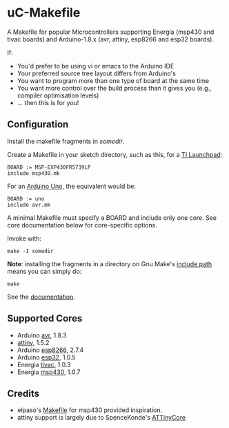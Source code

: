 # uC-Makefile

A Makefile for popular Microcontrollers supporting Energia (msp430 and 
tivac boards) and Arduino-1.8.x (avr, attiny, esp8266 and esp32 boards).

If:
- You'd prefer to be using vi or emacs to the Arduino IDE
- Your preferred source tree layout differs from Arduino's
- You want to program more than one type of board at the same time
- You want more control over the build process than it gives you (e.g., compiler optimisation levels)
- ... then this is for you!

## Configuration
Install the makefile fragments in _somedir_.

Create a Makefile in your sketch directory, such as this, for a [TI Launchpad](https://en.wikipedia.org/wiki/TI_MSP430):

	BOARD := MSP-EXP430FR5739LP
	include msp430.mk

For an [Arduino Uno](https://en.wikipedia.org/wiki/Arduino), the equivalent would be:

	BOARD := uno
	include avr.mk

A minimal Makefile must specify a BOARD and include only one core. See core documentation below for core-specific options.

Invoke with:

	make -I somedir

**Note**: installing the fragments in a directory on Gnu Make's [include 
path](https://www.gnu.org/software/make/manual/html_node/Include.html)
means you can simply do:

	make

See the [documentation](docs/README.md).

## Supported Cores

 - Arduino [avr](https://github.com/arduino/ArduinoCore-avr), 1.8.3
 - [attiny](https://github.com/SpenceKonde/ATTinyCore), 1.5.2
 - Arduino [esp8266](https://github.com/esp8266/Arduino), 2.7.4
 - Arduino [esp32](https://github.com/espressif/arduino-esp32), 1.0.5
 - Energia [tivac](https://github.com/energia/tivac-core), 1.0.3
 - Energia [msp430](https://github.com/energia/msp430-lg-core), 1.0.7

## Credits

- elpaso's [Makefile](https://github.com/elpaso/energia-makefile) for msp430 provided inspiration.
- attiny support is largely due to SpenceKonde's [ATTinyCore](https://github.com/SpenceKonde/ATTinyCore)
